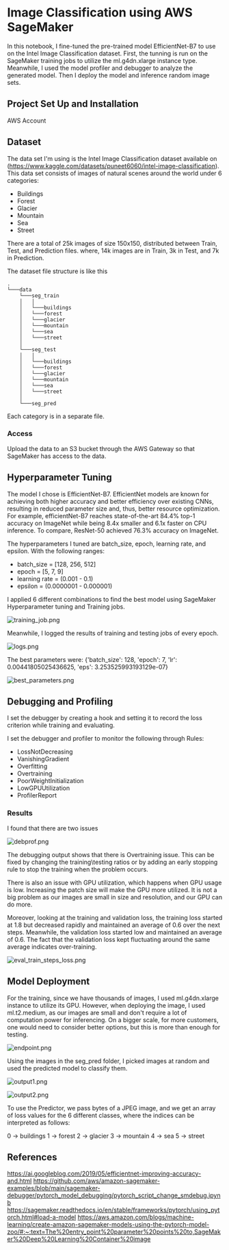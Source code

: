 # Image Classification using AWS SageMaker

In this notebook, I fine-tuned the pre-trained model EfficientNet-B7 to use on the Intel Image Classification dataset. First, the tunning is run on the SageMaker training jobs to utilize the ml.g4dn.xlarge instance type. Meanwhile, I used the model profiler and debugger to analyze the generated model. Then I deploy the model and inference random image sets.

## Project Set Up and Installation
AWS Account


## Dataset
The data set I'm using is the Intel Image Classification dataset available on (https://www.kaggle.com/datasets/puneet6060/intel-image-classification). This data set consists of images of natural scenes around the world under 6 categories:

- Buildings
- Forest
- Glacier
- Mountain
- Sea
- Street

There are a total of 25k images of size 150x150, distributed between Train, Test, and Prediction files. where, 14k images are in Train, 3k in Test, and 7k in Prediction.

The dataset file structure is like this

```
.   
└───data
    └───seg_train
    │   │   
    │   └───buildings
    │   └───forest
    │   └───glacier
    │   └───mountain
    │   └───sea
    │   └───street
    │
    └───seg_test
    │   │   
    │   └───buildings
    │   └───forest
    │   └───glacier
    │   └───mountain
    │   └───sea
    │   └───street
    │
    └───seg_pred

```
Each category is in a separate file.

### Access
Upload the data to an S3 bucket through the AWS Gateway so that SageMaker has access to the data. 

## Hyperparameter Tuning
The model I chose is EfficientNet-B7. EfficientNet models are known for achieving both higher accuracy and better efficiency over existing CNNs, resulting in reduced parameter size and, thus, better resource optimization. For example, efficientNet-B7 reaches state-of-the-art 84.4% top-1 accuracy on ImageNet while being 8.4x smaller and 6.1x faster on CPU inference. To compare, ResNet-50 achieved 76.3%  accuracy on ImageNet.

The hyperparameters I tuned are batch_size, epoch, learning rate, and epsilon. With the following ranges:

- batch_size = [128, 256, 512]
- epoch = [5, 7, 9]
-  learning rate = (0.001 - 0.1)
- epsilon = (0.0000001 - 0.000001)

I applied 6 different combinations to find the best model using SageMaker Hyperparameter tuning and Training jobs.

![training_job.png](images/training_job.png)

Meanwhile, I logged the results of training and testing jobs of every epoch.

![logs.png](images/logs.png)

The best parameters were:
{'batch_size': 128,
 'epoch': 7,
 'lr': 0.00441805025436625,
 'eps': 3.253525993193129e-07}

![best_parameters.png](images/best_parameters.png)


## Debugging and Profiling
I set the debugger by creating a hook and setting it to record the loss criterion while training and evaluating.
 
I set the debugger and profiler to monitor the following through Rules:
- LossNotDecreasing
- VanishingGradient
- Overfitting
- Overtraining
- PoorWeightInitialization
- LowGPUUtilization
- ProfilerReport


### Results
I found that there are two issues

![debprof.png](images/debprof.png)

The debugging output shows that there is Overtraining issue. This can be fixed by changing the training\testing ratios or by adding an early stopping rule to stop the training when the problem occurs.

There is also an issue with GPU utilization, which happens when GPU usage is low. Increasing the patch size will make the GPU more utilized. It is not a big problem as our images are small in size and resolution, and our GPU can do more.

Moreover, looking at the training and validation loss, the training loss started at 1.8 but decreased rapidly and maintained an average of 0.6 over the next steps. Meanwhile, the validation loss started low and maintained an average of 0.6. The fact that the validation loss kept fluctuating around the same average indicates over-training.

![eval_train_steps_loss.png](images/eval_train_steps_loss.png)



## Model Deployment
For the training, since we have thousands of images, I used ml.g4dn.xlarge instance to utilize its GPU. However, when deploying the image, I used ml.t2.medium, as our images are small and don't require a lot of computation power for inferencing. On a bigger scale, for more customers, one would need to consider better options, but this is more than enough for testing.

![endpoint.png](images/endpoint.png)

Using the images in the seg_pred folder, I picked images at random and used the predicted model to classify them.

![output1.png](images/output1.png)

![output2.png](images/output2.png)

To use the Predictor, we pass bytes of a JPEG image, and we get an array of loss values for the 6 different classes, where the indices can be interpreted as follows:

0 -> buildings
1 -> forest
2 -> glacier
3 -> mountain
4 -> sea
5 -> street

## References

https://ai.googleblog.com/2019/05/efficientnet-improving-accuracy-and.html
https://github.com/aws/amazon-sagemaker-examples/blob/main/sagemaker-debugger/pytorch_model_debugging/pytorch_script_change_smdebug.ipynb
https://sagemaker.readthedocs.io/en/stable/frameworks/pytorch/using_pytorch.html#load-a-model
https://aws.amazon.com/blogs/machine-learning/create-amazon-sagemaker-models-using-the-pytorch-model-zoo/#:~:text=The%20entry_point%20parameter%20points%20to,SageMaker%20Deep%20Learning%20Container%20image

